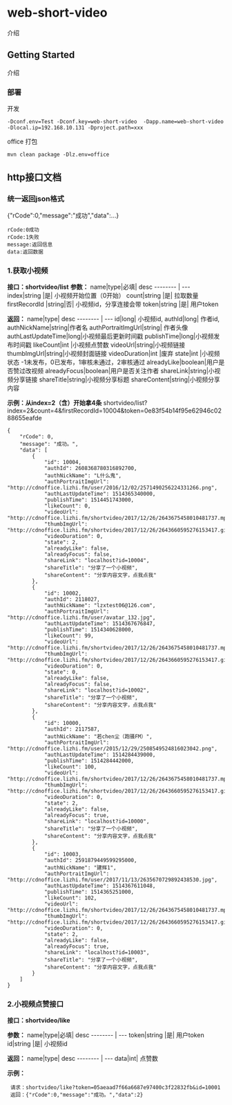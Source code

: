 # web-short-video

介绍

## Getting Started

介绍

### 部署

开发

```
-Dconf.env=Test -Dconf.key=web-short-video  -Dapp.name=web-short-video -Dlocal.ip=192.168.10.131 -Dproject.path=xxx
```

office 打包

```
mvn clean package -Dlz.env=office
```

## http接口文档
### 统一返回json格式
> 
 {"rCode":0,"message":"成功","data":...}
```
rCode:0成功
rCode:1失败
message:返回信息
data:返回数据
```

### 1.获取小视频
**接口：shortvideo/list**
**参数：**
name|type|必填| desc
-------- | ---
index|string |是| 小视频开始位置（0开始）
count|string |是| 拉取数量
firstRecordId |string|否| 小视频id，分享连接会带
token|string |是| 用户token

**返回：**
name|type| desc
-------- | ---
id|long| 小视频id, 
authId|long| 作者id,
authNickName|string|作者名
authPortraitImgUrl|string| 作者头像
authLastUpdateTime|long|小视频最后更新时间戳
publishTime|long|小视频发布时间戳
likeCount|int |小视频点赞数
videoUrl|string|小视频链接
thumbImgUrl|string|小视频封面链接
videoDuration|int |废弃
state|int |小视频状态 -1未发布，0已发布，1审核未通过，2审核通过
alreadyLike|boolean|用户是否赞过改视频
alreadyFocus|boolean|用户是否关注作者 
shareLink|string|小视频分享链接
shareTitle|string|小视频分享标题
shareContent|string|小视频分享内容


**示例：从index=2（含）开始拿4条** 
shortvideo/list?index=2&count=4&firstRecordId=10004&token=0e83f54b14f95e62946c0288655eafde
```
{
    "rCode": 0, 
    "message": "成功。", 
    "data": [
        {
            "id": 10004, 
            "authId": 2608368780316892700, 
            "authNickName": "L什么鬼", 
            "authPortraitImgUrl": "http://cdnoffice.lizhi.fm/user/2016/12/02/2571490256224331266.png", 
            "authLastUpdateTime": 1514365340000, 
            "publishTime": 1514451743000, 
            "likeCount": 0, 
            "videoUrl": "http://cdnoffice.lizhi.fm/shortvideo/2017/12/26/2643675458010481737.mp4", 
            "thumbImgUrl": "http://cdnoffice.lizhi.fm/shortvideo/2017/12/26/2643660595276153417.gif", 
            "videoDuration": 0, 
            "state": 2, 
            "alreadyLike": false, 
            "alreadyFocus": false, 
            "shareLink": "localhost?id=10004", 
            "shareTitle": "分享了一个小视频", 
            "shareContent": "分享内容文字，点我点我"
        }, 
        {
            "id": 10002, 
            "authId": 2118027, 
            "authNickName": "lzxtest06@126.com", 
            "authPortraitImgUrl": "http://cdnoffice.lizhi.fm/user/avatar_132.jpg", 
            "authLastUpdateTime": 1514367676847, 
            "publishTime": 1514340628000, 
            "likeCount": 99, 
            "videoUrl": "http://cdnoffice.lizhi.fm/shortvideo/2017/12/26/2643675458010481737.mp4", 
            "thumbImgUrl": "http://cdnoffice.lizhi.fm/shortvideo/2017/12/26/2643660595276153417.gif", 
            "videoDuration": 0, 
            "state": 0, 
            "alreadyLike": false, 
            "alreadyFocus": false, 
            "shareLink": "localhost?id=10002", 
            "shareTitle": "分享了一个小视频", 
            "shareContent": "分享内容文字，点我点我"
        }, 
        {
            "id": 10000, 
            "authId": 2117587, 
            "authNickName": "若chen尘（跑骚FM）", 
            "authPortraitImgUrl": "http://cdnoffice.lizhi.fm/user/2015/12/29/2508549524816023042.png", 
            "authLastUpdateTime": 1514284439000, 
            "publishTime": 1514284442000, 
            "likeCount": 100, 
            "videoUrl": "http://cdnoffice.lizhi.fm/shortvideo/2017/12/26/2643675458010481737.mp4", 
            "thumbImgUrl": "http://cdnoffice.lizhi.fm/shortvideo/2017/12/26/2643660595276153417.gif", 
            "videoDuration": 0, 
            "state": 2, 
            "alreadyLike": false, 
            "alreadyFocus": true, 
            "shareLink": "localhost?id=10000", 
            "shareTitle": "分享了一个小视频", 
            "shareContent": "分享内容文字，点我点我"
        }, 
        {
            "id": 10003, 
            "authId": 2591879449599295000, 
            "authNickName": "建辉1", 
            "authPortraitImgUrl": "http://cdnoffice.lizhi.fm/user/2017/11/13/2635670729892438530.jpg", 
            "authLastUpdateTime": 1514367611048, 
            "publishTime": 1514365251000, 
            "likeCount": 102, 
            "videoUrl": "http://cdnoffice.lizhi.fm/shortvideo/2017/12/26/2643675458010481737.mp4", 
            "thumbImgUrl": "http://cdnoffice.lizhi.fm/shortvideo/2017/12/26/2643660595276153417.gif", 
            "videoDuration": 0, 
            "state": 2, 
            "alreadyLike": false, 
            "alreadyFocus": true, 
            "shareLink": "localhost?id=10003", 
            "shareTitle": "分享了一个小视频", 
            "shareContent": "分享内容文字，点我点我"
        }
    ]
}
```



### 2.小视频点赞接口
**接口：shortvideo/like**

**参数：**
name|type|必填| desc
-------- | ---
token|string |是| 用户token
id|string |是| 小视频id

**返回：**
name|type| desc
-------- | ---
data|int| 点赞数


**示例：**
```
 请求：shortvideo/like?token=05aeaad7f66a6687e97400c3f22832fb&id=10001
 返回：{"rCode":0,"message":"成功。","data":2}
```







